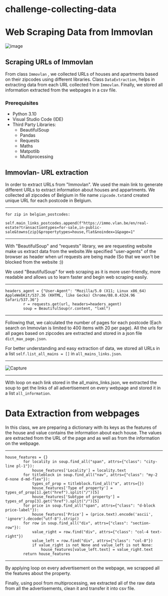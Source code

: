 # challenge-collecting-data
# Web Scraping Data from Immovlan

![image](https://user-images.githubusercontent.com/96992159/151995717-99281793-72ae-48f0-b679-e000e25b4905.png)

## Scraping URLs of Immovlan

From class `Immovlan` , we collected URLs of houses and apartments based on their zipcodes using different libraries. Class `DataExtraction`, helps in extracting data from each URL collected from `Immovlan`. Finally, we stored all information extracted from the webpages in a csv file.

### Prerequisites

- Python 3.10
- Visual Studio Code (IDE)
- Third Party Libraries:
  - BeautifulSoup
  - Pandas
  - Requests
  - Maths
  - Matpotlib
  - Multiprocessing

## Immovlan- URL extraction

In order to extract URLs from "Immovlan". We used the main link to generate different URLs to extract information about houses and appartments. We collected all zipcodes of Belgium in file name `zipcode.txt`and created unique URL for each postcode in Belgium.


---------------------------------------------------------------------------------------------------------------


```
for zip in belgian_postcodes:
            self.main_links_postcodes.append(f"https://immo.vlan.be/en/real-estate?transactiontypes=for-sale,in-public-sale&towns{zip}&propertytypes=house,flat&noindex=1&page=1"
```


-----------------------------------------------------------------------------------------------------------



With "BeautifulSoup" and "requests"  library, we are requesting website make us extract data from the website.We specified "user-agents" of the browser as header when url requests are being made (So that we won't be blocked from the website :))

We used "BeautifulSoup" for web scraping as it is more user-friendly, more readable and allows us to learn faster and begin web scraping easily.



--------------------------------------------------------------------------------------------------------------

```
headers_agent = {"User-Agent": "Mozilla/5.0 (X11; Linux x86_64) AppleWebKit/537.36 (KHTML, like Gecko) Chrome/88.0.4324.96 Safari/537.36"}
        r = requests.get(url, headers=headers_agent)
        soup = BeautifulSoup(r.content, "lxml")
```

-----------------------------------------------------------------------------------------------------------------



Following that, we calculated the number of pages for each postcode (Each search on Immovlan is limited to 400 items with 20 per page). All the urls for all pages based on zipcodes are extracted and stored in a json file `dict_max_page.json`. 

For better understanding and easy extraction of data, we stored all URLs in a list `self.list_all_mains = []` in `all_mains_links.json`.



-----------------------------------------------------------------------------------------------






![Capture](https://user-images.githubusercontent.com/96992159/152135668-8c37620c-de48-4521-89f6-7417b5fa2fb6.PNG)



-------------------------------------------------------------------------------------------------------------------

With loop on each link stored in the all_mains_links.json, we extracted the soup to get the links of all advertisement on every webpage and stored it in a list `all_information`.


# Data Extraction from webpages

In this class, we are preparing a dictionary with its keys as the features of the house and value contains the information about each house. The values are extracted from the URL of the page and as well as from the information on the webpage.


--------------------------------------------------------------------------------------------------------------------------


```
house_features = {}
        for locality in soup.find_all("span", attrs={"class": "city-line pl-1"}):
            house_features['Locality'] = locality.text
        for titleblock in soup.find_all("nav", attrs={"class": "my-2 d-none d-md-flex"}):
            types_of_prop = titleblock.find_all("a", attrs={})
            house_features['Type of property'] = types_of_prop[1].get("href").split("/")[5]
            house_features['Subtype of property'] = types_of_prop[3].get("href").split("/")[5]
        for price in soup.find_all("span", attrs={"class": "d-block price-label"}):
            house_features['Price'] = (price.text).encode('ascii', 'ignore').decode("utf-8").strip()
        for row in soup.find_all("div", attrs={"class": "section-row"}):
            value_right = row.find("div", attrs={"class": "col-4 text-right"})
            value_left = row.find("div", attrs={"class": "col-8"})
            if value_right is not None and value_left is not None:
                house_features[value_left.text] = value_right.text
        return house_features
 ```
-------------------------------------------------------------------------------------------------------------------------------------

By applying loop on every advertisement on the webpage, we scrapped all the features about the property.

Finally, using pool from multiprocessing, we extracted all of the raw data from all the advertisements, clean it and transfer it into csv file.

